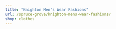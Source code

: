 ```yaml
---
title: "Knighton Men's Wear Fashions"
url: /spruce-grove/knighton-mens-wear-fashions/
shop: clothes
---
```

